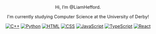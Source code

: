 <div align="center">

Hi, I’m @LiamHefford.

I'm currently studying Computer Science at the University of Derby!

<!-- ![Top Langs](https://github-readme-stats.vercel.app/api/top-langs/?username=LiamHefford&layout=compact&theme=tokyonight) -->

[![C++](https://img.shields.io/badge/C++-%2300599C.svg?logo=c%2B%2B&logoColor=white)](#)
[![Python](https://img.shields.io/badge/Python-3776AB?logo=python&logoColor=fff)](#)
[![HTML](https://img.shields.io/badge/HTML-%23E34F26.svg?logo=html5&logoColor=white)](#)
[![CSS](https://img.shields.io/badge/CSS-1572B6?logo=css3&logoColor=fff)](#)
[![JavaScript](https://img.shields.io/badge/JavaScript-F7DF1E?logo=javascript&logoColor=000)](#)
[![TypeScript](https://img.shields.io/badge/TypeScript-3178C6?logo=typescript&logoColor=fff)](#)
[![React](https://img.shields.io/badge/React-%2320232a.svg?logo=react&logoColor=%2361DAFB)](#)

</div>

<!---
LiamHefford/LiamHefford is a ✨ special ✨ repository because its `README.md` (this file) appears on your GitHub profile.
You can click the Preview link to take a look at your changes.
--->
